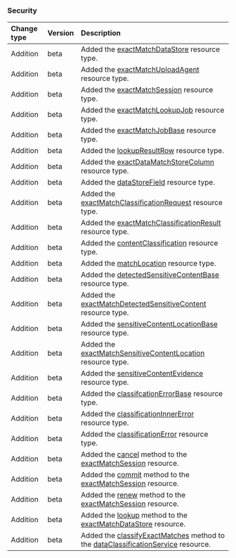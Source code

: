 ### Security

| **Change type** | **Version** | **Description** |
|:---|:---|:---|
|Addition|beta|Added the [exactMatchDataStore](https://docs.microsoft.com/en-us/graph/api/resources/exactMatchDataStore?view=graph-rest-beta) resource type.|
|Addition|beta|Added the [exactMatchUploadAgent](https://docs.microsoft.com/en-us/graph/api/resources/exactMatchUploadAgent?view=graph-rest-beta) resource type.|
|Addition|beta|Added the [exactMatchSession](https://docs.microsoft.com/en-us/graph/api/resources/exactMatchSession?view=graph-rest-beta) resource type.|
|Addition|beta|Added the [exactMatchLookupJob](https://docs.microsoft.com/en-us/graph/api/resources/exactMatchLookupJob?view=graph-rest-beta) resource type.|
|Addition|beta|Added the [exactMatchJobBase](https://docs.microsoft.com/en-us/graph/api/resources/exactMatchJobBase?view=graph-rest-beta) resource type.|
|Addition|beta|Added the [lookupResultRow](https://docs.microsoft.com/en-us/graph/api/resources/lookupResultRow?view=graph-rest-beta) resource type.|
|Addition|beta|Added the [exactDataMatchStoreColumn](https://docs.microsoft.com/en-us/graph/api/resources/exactDataMatchStoreColumn?view=graph-rest-beta) resource type.|
|Addition|beta|Added the [dataStoreField](https://docs.microsoft.com/en-us/graph/api/resources/dataStoreField?view=graph-rest-beta) resource type.|
|Addition|beta|Added the [exactMatchClassificationRequest](https://docs.microsoft.com/en-us/graph/api/resources/exactMatchClassificationRequest?view=graph-rest-beta) resource type.|
|Addition|beta|Added the [exactMatchClassificationResult](https://docs.microsoft.com/en-us/graph/api/resources/exactMatchClassificationResult?view=graph-rest-beta) resource type.|
|Addition|beta|Added the [contentClassification](https://docs.microsoft.com/en-us/graph/api/resources/contentClassification?view=graph-rest-beta) resource type.|
|Addition|beta|Added the [matchLocation](https://docs.microsoft.com/en-us/graph/api/resources/matchLocation?view=graph-rest-beta) resource type.|
|Addition|beta|Added the [detectedSensitiveContentBase](https://docs.microsoft.com/en-us/graph/api/resources/detectedSensitiveContentBase?view=graph-rest-beta) resource type.|
|Addition|beta|Added the [exactMatchDetectedSensitiveContent](https://docs.microsoft.com/en-us/graph/api/resources/exactMatchDetectedSensitiveContent?view=graph-rest-beta) resource type.|
|Addition|beta|Added the [sensitiveContentLocationBase](https://docs.microsoft.com/en-us/graph/api/resources/sensitiveContentLocationBase?view=graph-rest-beta) resource type.|
|Addition|beta|Added the [exactMatchSensitiveContentLocation](https://docs.microsoft.com/en-us/graph/api/resources/exactMatchSensitiveContentLocation?view=graph-rest-beta) resource type.|
|Addition|beta|Added the [sensitiveContentEvidence](https://docs.microsoft.com/en-us/graph/api/resources/sensitiveContentEvidence?view=graph-rest-beta) resource type.|
|Addition|beta|Added the [classifcationErrorBase](https://docs.microsoft.com/en-us/graph/api/resources/classifcationErrorBase?view=graph-rest-beta) resource type.|
|Addition|beta|Added the [classificationInnerError](https://docs.microsoft.com/en-us/graph/api/resources/classificationInnerError?view=graph-rest-beta) resource type.|
|Addition|beta|Added the [classificationError](https://docs.microsoft.com/en-us/graph/api/resources/classificationError?view=graph-rest-beta) resource type.|
|Addition|beta|Added the [cancel](https://docs.microsoft.com/en-us/graph/api/exactMatchSession-cancel?view=graph-rest-beta) method to the [exactMatchSession](https://docs.microsoft.com/en-us/graph/api/resources/exactMatchSession?view=graph-rest-beta) resource.|
|Addition|beta|Added the [commit](https://docs.microsoft.com/en-us/graph/api/exactMatchSession-commit?view=graph-rest-beta) method to the [exactMatchSession](https://docs.microsoft.com/en-us/graph/api/resources/exactMatchSession?view=graph-rest-beta) resource.|
|Addition|beta|Added the [renew](https://docs.microsoft.com/en-us/graph/api/exactMatchSession-renew?view=graph-rest-beta) method to the [exactMatchSession](https://docs.microsoft.com/en-us/graph/api/resources/exactMatchSession?view=graph-rest-beta) resource.|
|Addition|beta|Added the [lookup](https://docs.microsoft.com/en-us/graph/api/exactMatchDataStore-lookup?view=graph-rest-beta) method to the [exactMatchDataStore](https://docs.microsoft.com/en-us/graph/api/resources/exactMatchDataStore?view=graph-rest-beta) resource.|
|Addition|beta|Added the [classifyExactMatches](https://docs.microsoft.com/en-us/graph/api/dataClassificationService-classifyExactMatches?view=graph-rest-beta) method to the [dataClassificationService](https://docs.microsoft.com/en-us/graph/api/resources/dataClassificationService?view=graph-rest-beta) resource.|
